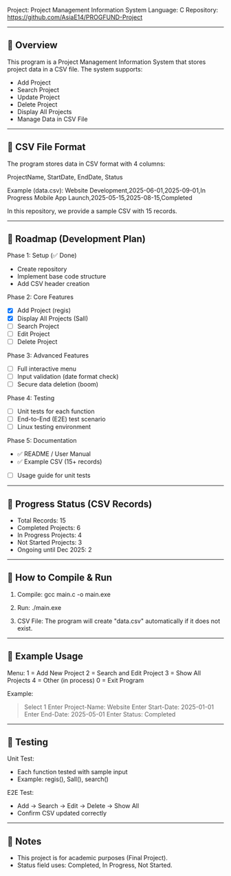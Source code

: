 Project: Project Management Information System
Language: C
Repository: https://github.com/AsiaE14/PROGFUND-Project

---------------------------------------------------
📌 Overview
---------------------------------------------------
This program is a Project Management Information System
that stores project data in a CSV file. The system supports:

- Add Project
- Search Project
- Update Project
- Delete Project
- Display All Projects
- Manage Data in CSV File

---------------------------------------------------
📌 CSV File Format
---------------------------------------------------
The program stores data in CSV format with 4 columns:

ProjectName, StartDate, EndDate, Status

Example (data.csv):
Website Development,2025-06-01,2025-09-01,In Progress
Mobile App Launch,2025-05-15,2025-08-15,Completed

In this repository, we provide a sample CSV with 15 records.

---------------------------------------------------
📌 Roadmap (Development Plan)
---------------------------------------------------
Phase 1: Setup (✅ Done)
- Create repository
- Implement base code structure
- Add CSV header creation

Phase 2: Core Features
- [x] Add Project (regis)
- [x] Display All Projects (Sall)
- [ ] Search Project
- [ ] Edit Project
- [ ] Delete Project

Phase 3: Advanced Features
- [ ] Full interactive menu
- [ ] Input validation (date format check)
- [ ] Secure data deletion (boom)

Phase 4: Testing
- [ ] Unit tests for each function
- [ ] End-to-End (E2E) test scenario
- [ ] Linux testing environment

Phase 5: Documentation
- ✅ README / User Manual
- ✅ Example CSV (15+ records)
- [ ] Usage guide for unit tests

---------------------------------------------------
📌 Progress Status (CSV Records)
---------------------------------------------------
- Total Records: 15
- Completed Projects: 6
- In Progress Projects: 4
- Not Started Projects: 3
- Ongoing until Dec 2025: 2

---------------------------------------------------
📌 How to Compile & Run
---------------------------------------------------
1. Compile:
   gcc main.c -o main.exe

2. Run:
   ./main.exe

3. CSV File:
   The program will create "data.csv" automatically 
   if it does not exist. 

---------------------------------------------------
📌 Example Usage
---------------------------------------------------
Menu:
1 = Add New Project
2 = Search and Edit Project
3 = Show All Projects
4 = Other (in process)
0 = Exit Program

Example:
> Select 1
> Enter Project-Name: Website
> Enter Start-Date: 2025-01-01
> Enter End-Date: 2025-05-01
> Enter Status: Completed

---------------------------------------------------
📌 Testing
---------------------------------------------------
Unit Test:
- Each function tested with sample input
- Example: regis(), Sall(), search()

E2E Test:
- Add -> Search -> Edit -> Delete -> Show All
- Confirm CSV updated correctly

---------------------------------------------------
📌 Notes
---------------------------------------------------
- This project is for academic purposes (Final Project).
- Status field uses: Completed, In Progress, Not Started.
